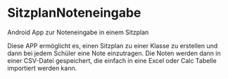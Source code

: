 # SitzplanNoteneingabe
Android App zur Noteneingabe in einem Sitzplan

Diese APP ermöglicht es, einen Sitzplan zu einer Klasse zu erstellen und dann bei jedem Schüler eine Note einzutragen. Die Noten werden dann in einer CSV-Datei gespeichert, die einfach in eine Excel oder Calc Tabelle importiert werden kann.
